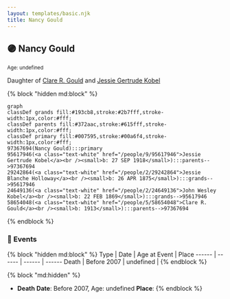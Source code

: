 ```yaml
---
layout: templates/basic.njk
title: Nancy Gould
---
```

## 🟣 Nancy Gould
<small>Age: undefined</small>

Daughter of [Clare R. Gould](/people/5/58654048) and [Jessie Gertrude Kobel](/people/9/95617946)

{% block "hidden md:block" %}
```mermaid
graph
classDef grands fill:#193cb8,stroke:#2b7fff,stroke-width:1px,color:#fff;
classDef parents fill:#372aac,stroke:#615fff,stroke-width:1px,color:#fff;
classDef primary fill:#007595,stroke:#00a6f4,stroke-width:1px,color:#fff;
97367694(Nancy Gould):::primary
95617946(<a class="text-white" href="/people/9/95617946">Jessie Gertrude Kobel</a><br /><small>b: 27 SEP 1918</small>):::parents-->97367694
29242864(<a class="text-white" href="/people/2/29242864">Jessie Blanche Holloway</a><br /><small>b: 26 APR 1875</small>):::grands-->95617946
24649136(<a class="text-white" href="/people/2/24649136">John Wesley Kobel</a><br /><small>b: 22 FEB 1869</small>):::grands-->95617946
58654048(<a class="text-white" href="/people/5/58654048">Clare R. Gould</a><br /><small>b: 1913</small>):::parents-->97367694
```
{% endblock %}

### 📆 Events

{% block "hidden md:block" %}
Type | Date | Age at Event | Place
------ | ------ | ------ | ------
Death | Before 2007 | undefined |
{% endblock %}

{% block "md:hidden" %}
- **Death**
**Date**: Before 2007, Age: undefined
**Place**:
{% endblock %}

